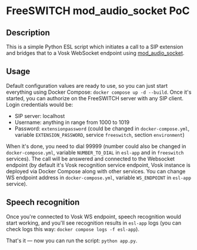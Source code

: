 # FreeSWITCH mod_audio_socket PoC

## Description

This is a simple Python ESL script which initiates a call to a SIP extension and bridges that to a Vosk WebSocket endpoint using [mod_audio_socket](https://github.com/amigniter/mod_audio_stream).

## Usage

Default configuration values are ready to use, so you can just start everything using Docker Compose: `docker compose up -d --build`. Once it's started, you can authorize on the FreeSWITCH server with any SIP client. Login credentials would be:

- SIP server: localhost
- Username: anything in range from 1000 to 1019
- Password: `extensionpassword` (could be changed in `docker-compose.yml`, variable `EXTENSION_PASSWORD`, service `freeswitch`, section `environment`)

When it's done, you need to dial 99999 (number could also be changed in `docker-compose.yml`, variable `NUMBER_TO_DIAL` in `esl-app` and in `freeswitch` services). The call will be answered and connected to the Websocket endpoint (by default it's Vosk recognition service endpoint, Vosk instance is deployed via Docker Compose along with other services. You can change WS endpoint address in `docker-compose.yml`, variable `WS_ENDPOINT` in `esl-app` service).

## Speech recognition

Once you're connected to Vosk WS endpoint, speech recognition would start working, and you'll see recognition results in `esl-app` logs (you can check logs this way: `docker compose logs -f esl-app`).

That's it — now you can run the script: `python app.py`.

